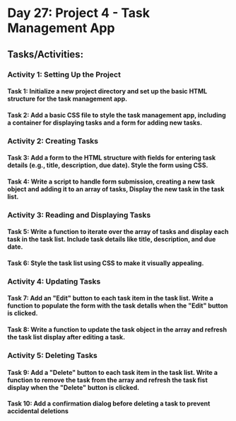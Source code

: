 # Day 27: Project 4 - Task Management App

## Tasks/Activities:

### Activity 1: Setting Up the Project

#### Task 1: Initialize a new project directory and set up the basic HTML structure for the task management app.
#### Task 2: Add a basic CSS file to style the task management app, including a container for displaying tasks and a form for adding new tasks.

### Activity 2: Creating Tasks

#### Task 3: Add a form to the HTML structure with fields for entering task details (e.g., title, description, due date). Style the form using CSS.
#### Task 4: Write a script to handle form submission, creating a new task object and adding it to an array of tasks, Display the new task in the task list.

### Activity 3: Reading and Displaying Tasks
#### Task 5: Write a function to iterate over the array of tasks and display each task in the task list. Include task details like title, description, and due date.
#### Task 6: Style the task list using CSS to make it visually appealing.

### Activity 4: Updating Tasks

#### Task 7: Add an "Edit" button to each task item in the task list. Write a function to populate the form with the task detalls when the "Edit" button is clicked.
#### Task 8: Write a function to update the task object in the array and refresh the task list display after editing a task.

### Activity 5: Deleting Tasks

#### Task 9: Add a "Delete" button to each task item in the task list. Write a function to remove the task from the array and refresh the task fist display when the "Delete" button is clicked.
#### Task 10: Add a confirmation dialog before deleting a task to prevent accidental deletions
